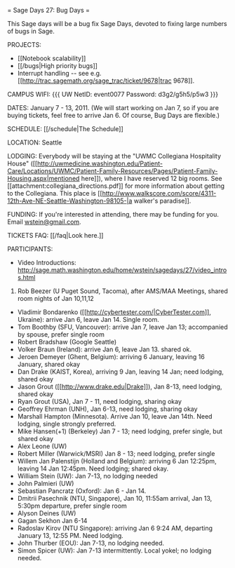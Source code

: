 = Sage Days 27: Bug Days =

This Sage days will be a bug fix Sage Days, devoted to fixing large numbers of bugs in Sage. 

PROJECTS:

  * [[Notebook scalability]]
  * [[/bugs|High priority bugs]]
  * Interrupt handling -- see e.g. [[http://trac.sagemath.org/sage_trac/ticket/9678|trac 9678]].


CAMPUS WIFI:
{{{
UW NetID: 	event0077
Password: 	d3g2/g5h5/p5w3
}}}

DATES: January 7 - 13, 2011.  (We will start working on Jan 7, so if you are buying tickets, feel free to arrive Jan 6.  Of course, Bug Days are flexible.)   

SCHEDULE: [[/schedule|The Schedule]] 

LOCATION: Seattle

LODGING: Everybody will be staying at the "UWMC Collegiana Hospitality House" ([[http://uwmedicine.washington.edu/Patient-Care/Locations/UWMC/Patient-Family-Resources/Pages/Patient-Family-Housing.aspx|mentioned here]]), where I have reserved 12 big rooms.  See [[attachment:collegiana_directions.pdf]] for more information about getting to the Collegiana.  This place is [[http://www.walkscore.com/score/4311-12th-Ave-NE-Seattle-Washington-98105-|a walker's paradise]].

FUNDING: If you're interested in attending, there may be funding for you.   Email wstein@gmail.com.

TICKETS FAQ: [[/faq|Look here.]]

PARTICIPANTS:

  * Video Introductions: http://sage.math.washington.edu/home/wstein/sagedays/27/video_intros.html

  1. Rob Beezer (U Puget Sound, Tacoma), after AMS/MAA Meetings, shared room nights of Jan 10,11,12
  * Vladimir Bondarenko ([[http://cybertester.com/|CyberTester.com]], Ukraine): arrive Jan 6, leave Jan 14. Single room.
  * Tom Boothby (SFU, Vancouver): arrive Jan 7, leave Jan 13; accompanied by spouse, prefer single room
  * Robert Bradshaw (Google Seattle)
  * Volker Braun (Ireland): arrive Jan 6, leave Jan 13. shared ok.
  * Jeroen Demeyer (Ghent, Belgium): arriving 6 January, leaving 16 January, shared okay
  * Dan Drake (KAIST, Korea), arriving 9 Jan, leaving 14 Jan; need lodging, shared okay
  * Jason Grout ([[http://www.drake.edu|Drake]]), Jan 8-13, need lodging, shared okay
  * Ryan Grout (USA), Jan 7 - 11, need lodging, sharing okay
  * Geoffrey Ehrman (UNH), Jan 6-13, need lodging, sharing okay
  * Marshall Hampton (Minnesota).  Arrive Jan 10, leave Jan 14th.  Need lodging, single strongly preferred.
  * Mike Hansen(+1) (Berkeley)  Jan 7 - 13; need lodging, prefer single, but shared okay
  * Alex Leone  (UW)
  * Robert Miller (Warwick/MSRI) Jan 8 - 13; need lodging, prefer single
  * Willem Jan Palenstijn (Holland and Belgium): arriving 6 Jan 12:25pm, leaving 14 Jan 12:45pm. Need lodging; shared okay.
  * William Stein (UW):  Jan 7-13, no lodging needed
  * John Palmieri (UW)
  * Sebastian Pancratz (Oxford): Jan 6 - Jan 14.
  * Dmitrii Pasechnik (NTU, Singapore), Jan 10, 11:55am arrival, Jan 13, 5:30pm departure, prefer single room
  * Alyson Deines (UW)
  * Gagan Sekhon Jan 6-14
  * Radoslav Kirov (NTU Singapore): arriving Jan 6 9:24 AM, departing January 13, 12:55 PM. Need lodging.
  * John Thurber (EOU):  Jan 7-13, no lodging needed.
  * Simon Spicer (UW): Jan 7-13 intermittently. Local yokel; no lodging needed.
